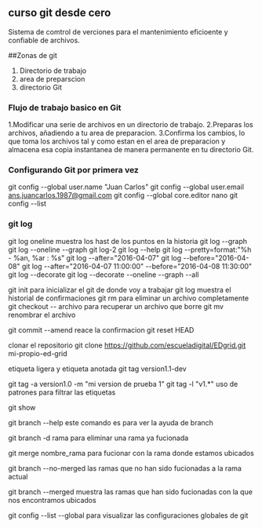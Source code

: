 ## curso git desde cero

Sistema de comtrol de verciones para el mantenimiento eficioente y confiable de archivos.

##Zonas de git
1. Directorio de trabajo
2. area de preparscion
3. directorio Git

### Flujo de trabajo basico en Git
1.Modificar una serie de archivos en un directorio de trabajo.
2.Preparas los archivos, añadiendo a tu area de preparacion.
3.Confirma los cambios, lo que toma los archivos tal y como estan en el area de preparacion y almacena esa copia instantanea de manera permanente en tu directorio Git.

### Configurando Git por primera vez
git config --global user.name "Juan Carlos"
git config --global user.email ans.juancarlos.1987@gmail.com
git config --global core.editor nano
git config --list

### git log
git log oneline   muestra los hast de los puntos en la historia
git log --graph
git log --oneline --graph 
git log-2
git log --help
git log --pretty=format:"%h - %an, %ar : %s"
git log --after="2016-04-07"
git log --before="2016-04-08"
git log --after="2016-04-07 11:00:00" --before="2016-04-08 11:30:00"
git log --decorate
git log --decorate --oneline --graph --all




git init  para inicializar el git de donde voy a trabajar 
git log   muestra el historial de confirmaciones
git rm    para eliminar un archivo completamente
git checkout -- archivo    para recuperar un archivo que borre 
git mv  renombrar el archivo


git commit --amend   reace la confirmacion
git reset HEAD <archivo>


clonar el repositorio
git clone https://github.com/escueladigital/EDgrid.git mi-propio-ed-grid

etiqueta ligera y etiqueta anotada
git tag version1.1-dev

git tag -a version1.0 -m "mi version de prueba 1"
git tag -l "v1.*"   uso de patrones para filtrar las etiquetas

git show

git branch --help    este comando es para ver la ayuda de branch

git branch -d rama    para eliminar una rama ya fucionada

git merge nombre_rama  para fucionar con la rama donde estamos ubicados

git branch --no-merged las ramas que no han sido fucionadas a la rama actual

git branch --merged muestra las ramas que han sido fucionadas con la que nos encontramos ubicados


git config --list --global     para visualizar las configuraciones globales de git
